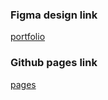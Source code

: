### Figma design link
[portfolio](https://www.figma.com/file/SfaMfuPugZ1j2wbutNiWlf/profile?node-id=0%3A1)

### Github pages link
[pages](https://irakozetony.github.io/tech_upskill_portfolio/)

